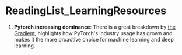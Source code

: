 # ReadingList_LearningResources
1. **Pytorch increasing dominance**: There is a great breakdown by [the Gradient](https://thegradient.pub/state-of-ml-frameworks-2019-pytorch-dominates-research-tensorflow-dominates-industry/), highlights how PyTorch's industry usage has grown and makes it the more proactive choice for machine learning and deep learning.

